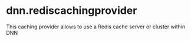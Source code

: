 dnn.rediscachingprovider
========================

This caching provider allows to use a Redis cache server or cluster within DNN
